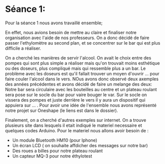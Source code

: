 Séance 1:
==

Pour la séance 1 nous avons travaillé ensemble;

En effet, nous avions besoin de mettre au claire et finaliser notre organisation avec l'aide de nos professeurs. On a donc décidé de faire passer l'ethylomètre au second plan, et se concentrer sur le bar qui est plus difficile a réaliser.


On a cherché les manières de servir l'alcool. On avait le choix entre des pompes qui sont plus simple a réaliser mais qu'on trouvait moins esthétique ou des doseurs, plus compliqué mais qui ressemble plus a un bar. Le problème avec les doseurs est qu'il fallait trouver un moyen d'ouvrir ... pour faire couler l'alcool dans le vers. NOus avons donc observé deux axemples des années précédentes et avons décidé de faire un melange des deux: 
Notre bar sera circulaire avec les bouteilles au centre et un plateau roulant sera pose sur le socle du bar pour vaire bouger le var. Sur le socle on vissera des pompes et juste derrière le vers il y aura un dispositif qui appuiera sur ... . 
Pour avoir une idée de l'ensemble nous avons représenté notre projet sur Oneshape (le liens est dans le dossier).


Finalement, on a cherché d'autres exemples sur internet. On a trouve plusieurs site dans lesquels il etait indiqué le materiel necessaire et quelques codes Arduino. Pour le materiel nous allons avoir besoin de : 
* Un module Bluetooth HM10 (pour Iphone)
* Un écran LCD ( on souhaite affdicher des messages sur notre bar)
* Des roues a billes pour notre plateau roulant 
* Un capteur MQ-3 pour notre éthylotest



